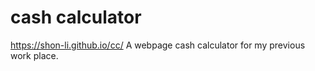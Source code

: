 # cash calculator
https://shon-li.github.io/cc/
A webpage cash calculator for my previous work place.
